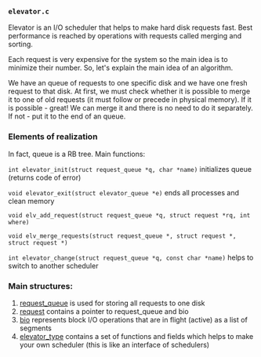 ### `elevator.c`
Elevator is an I/O scheduler that helps to make hard disk requests fast. Best performance is reached by operations with requests called merging and sorting.

Each request is very expensive for the system so the main idea is to minimize their number. So, let's explain the main idea of an algorithm. 

We have an queue of requests to one specific disk and we have one fresh request to that disk. At first, we must check whether it is possible to merge it to one of old requests (it must follow or precede in physical memory). If it is possible - great! We can merge it and there is no need to do it separately. If not - put it to the end of an queue.

### Elements of realization
In fact, queue is a RB tree. Main functions:

`int elevator_init(struct request_queue *q, char *name)` initializes queue (returns code of error)

`void elevator_exit(struct elevator_queue *e)` ends all processes and clean memory

`void elv_add_request(struct request_queue *q, struct request *rq, int where)`

`void elv_merge_requests(struct request_queue *, struct request *, struct request *)`

`int elevator_change(struct request_queue *q, const char *name)` helps to switch to another scheduler

### Main structures:
1. [request_queue](http://lxr.free-electrons.com/source/include/linux/blkdev.h#L286 "request_queue") is used for storing all requests to one disk
2. [request](http://lxr.free-electrons.com/source/include/linux/blkdev.h#L87 "request") contains a pointer to request_queue and bio
3. [bio](http://lxr.free-electrons.com/source/include/linux/blk_types.h#L46 "bio") represents block I/O operations that are in flight (active) as a list of segments
4. [elevator_type](http://lxr.free-electrons.com/source/include/linux/elevator.h#L86 "elevator_type") contains a set of functions and fields which helps to make your own scheduler (this is like an interface of schedulers)
